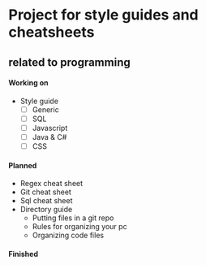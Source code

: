 # Project for style guides and cheatsheets
## related to programming


#### Working on
* Style guide
  * [ ] Generic
  * [ ] SQL
  * [ ] Javascript
  * [ ] Java & C#
  * [ ] CSS

#### Planned
* Regex cheat sheet
* Git cheat sheet
* Sql cheat sheet
* Directory guide
  * Putting files in a git repo
  * Rules for organizing your pc
  * Organizing code files


#### Finished
